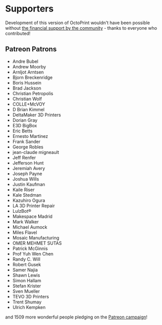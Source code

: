 # Supporters 

Development of this version of OctoPrint wouldn't have been possible without
[the financial support by the community](https://octoprint.org/support-octoprint/) -
thanks to everyone who contributed!

## Patreon Patrons

  * Andre Bubel
  * Andrew Moorby
  * Arnljot Arntsen
  * Bjorn Breckenridge
  * Boris Hussein
  * Brad Jackson
  * Christian Petropolis
  * Christian Wolf
  * COLLE+McVOY
  * D Brian Kimmel
  * DeltaMaker 3D Printers
  * Dorian Gray
  * E3D BigBox
  * Eric Betts
  * Ernesto Martinez
  * Frank Sander
  * George Robles
  * jean-claude migneault
  * Jeff Renfer
  * Jefferson Hunt
  * Jeremiah Avery
  * Joseph Payne
  * Joshua Wills
  * Justin Kaufman
  * Kaile Riser
  * Kale Stedman
  * Kazuhiro Ogura
  * LA 3D Printer Repair
  * LulzBot®
  * Makespace Madrid
  * Mark Walker
  * Michael Aumock
  * Miles Flavel
  * Mosaic Manufacturing
  * OMER MEHMET SUTAS
  * Patrick McGinnis
  * Prof Yuh Wen Chen
  * Randy C. Will
  * Robert Gusek
  * Samer Najia
  * Shawn Lewis
  * Simon Hallam
  * Stefan Krister
  * Sven Mueller
  * TEVO 3D Printers
  * Trent Shumay
  * Ulrich Kempken

and 1509 more wonderful people pledging on the [Patreon campaign](https://patreon.com/foosel)!